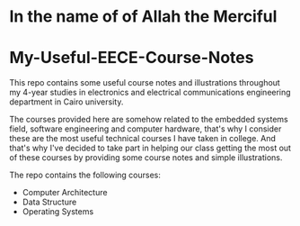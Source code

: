 #                                               **In the name of of Allah the Merciful**

# My-Useful-EECE-Course-Notes
This repo contains some useful course notes and illustrations throughout my 4-year studies in electronics and electrical communications engineering department in Cairo university.

The courses provided here are somehow related to the embedded systems field, software engineering and computer hardware, that's why I consider these are the most useful technical courses I have taken in college. And that's why I've decided to take part in helping our class getting the most out of these courses by providing some course notes and simple illustrations.

The repo contains the following courses:
* Computer Architecture
* Data Structure
* Operating Systems

